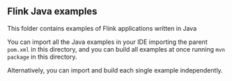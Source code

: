 ## Flink Java examples

This folder contains examples of Flink applications written in Java

You can import all the Java examples in your IDE importing the parent `pom.xml` in this directory, 
and you can build all examples at once running `mvn package` in this directory.

Alternatively, you can import and build each single example independently.
